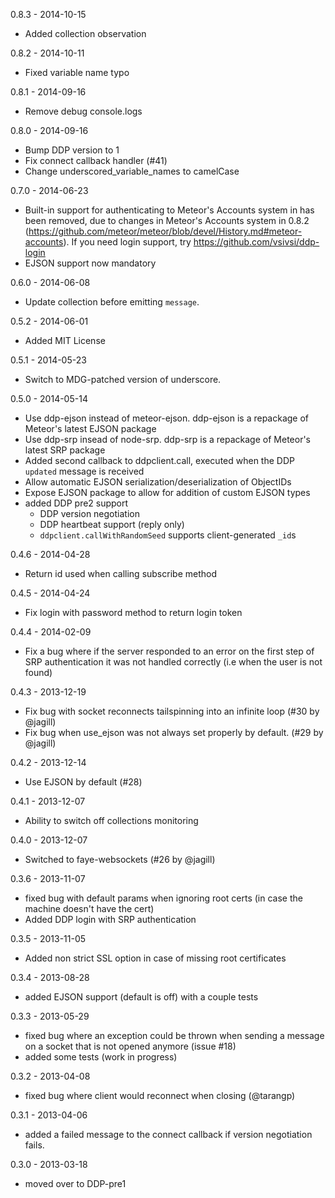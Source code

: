 0.8.3 - 2014-10-15

  - Added collection observation

0.8.2 - 2014-10-11

  - Fixed variable name typo

0.8.1 - 2014-09-16

  - Remove debug console.logs

0.8.0 - 2014-09-16

  - Bump DDP version to 1
  - Fix connect callback handler (#41)
  - Change underscored_variable_names to camelCase

0.7.0 - 2014-06-23

  - Built-in support for authenticating to Meteor's Accounts system in has
    been removed, due to changes in Meteor's Accounts system in 0.8.2
    (https://github.com/meteor/meteor/blob/devel/History.md#meteor-accounts).
    If you need login support, try https://github.com/vsivsi/ddp-login
  - EJSON support now mandatory

0.6.0 - 2014-06-08

  - Update collection before emitting `message`.

0.5.2 - 2014-06-01

  - Added MIT License

0.5.1 - 2014-05-23

  - Switch to MDG-patched version of underscore.

0.5.0 - 2014-05-14

  - Use ddp-ejson instead of meteor-ejson. ddp-ejson is a repackage of
    Meteor's latest EJSON package
  - Use ddp-srp insead of node-srp. ddp-srp is a repackage of Meteor's
    latest SRP package
  - Added second callback to ddpclient.call, executed when the DDP
    `updated` message is received
  - Allow automatic EJSON serialization/deserialization of ObjectIDs
  - Expose EJSON package to allow for addition of custom EJSON types
  - added DDP pre2 support
    - DDP version negotiation
    - DDP heartbeat support (reply only)
    - `ddpclient.callWithRandomSeed` supports client-generated `_id`s

0.4.6 - 2014-04-28

  - Return id used when calling subscribe method

0.4.5 - 2014-04-24

  - Fix login with password method to return login token

0.4.4 - 2014-02-09

  - Fix a bug where if the server responded to an error on the first
    step of SRP authentication it was not handled correctly (i.e when
    the user is not found)

0.4.3 - 2013-12-19

  - Fix bug with socket reconnects tailspinning into an infinite loop
    (#30 by @jagill)
  - Fix bug when use_ejson was not always set properly by default.
    (#29 by @jagill)

0.4.2 - 2013-12-14

  - Use EJSON by default (#28)

0.4.1 - 2013-12-07

  - Ability to switch off collections monitoring

0.4.0 - 2013-12-07

  - Switched to faye-websockets (#26 by @jagill)

0.3.6 - 2013-11-07

  - fixed bug with default params when ignoring root certs (in case the
    machine doesn't have the cert)
  - Added DDP login with SRP authentication

0.3.5 - 2013-11-05

 - Added non strict SSL option in case of missing root certificates

0.3.4 - 2013-08-28

 - added EJSON support (default is off) with a couple tests

0.3.3 - 2013-05-29

 - fixed bug where an exception could be thrown when sending a message on
   a socket that is not opened anymore (issue #18)
 - added some tests (work in progress)

0.3.2 - 2013-04-08

  - fixed bug where client would reconnect when closing (@tarangp)

0.3.1 - 2013-04-06

  - added a failed message to the connect callback if version negotiation
    fails.

0.3.0 - 2013-03-18

  - moved over to DDP-pre1
